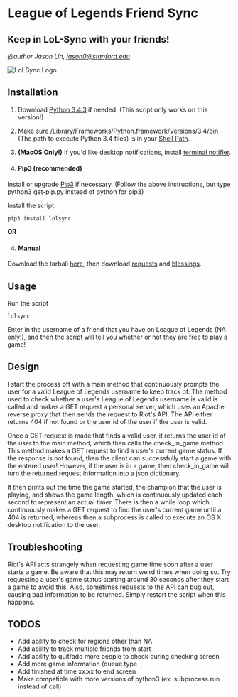 # League of Legends Friend Sync

## Keep in LoL-Sync with your friends!

*@author Jason Lin, jason0@stanford.edu*

![LoLSync Logo](https://i.imgur.com/qF8uF4T.png?1 "LoLSync Logo")

## Installation

1. Download [Python 3.4.3](https://www.python.org/downloads/release/python-343/) if needed. (This script only works on this version!)

2. Make sure /Library/Frameworks/Python.framework/Versions/3.4/bin (The path to execute
Python 3.4 files) is in your [Shell Path](https://coolestguidesontheplanet.com/add-shell-path-osx/).

3. **(MacOS Only!)** If you'd like desktop notifications, install [terminal notifier](https://github.com/julienXX/terminal-notifier).

4. #### Pip3 (recommended)

Install or upgrade [Pip3](https://pip.pypa.io/en/stable/installing/) if necessary.
(Follow the above instructions, but type python3 get-pip.py instead of python for pip3)

Install the script

~~~
pip3 install lolsync
~~~

**OR**

4. #### Manual

Download the tarball [here](https://pypi.python.org/pypi/lolsync), then download [requests](http://docs.python-requests.org/en/master/user/install/#install) and [blessings](https://pypi.python.org/pypi/blessings).

## Usage

Run the script

~~~
lolsync
~~~

Enter in the username of a friend that you have on League of Legends (NA only!), and then the script 
will tell you whether or not they are free to play a game!

## Design

I start the process off with a main method that continuously prompts the user for 
a valid League of Legends username to keep track of. The method used to check whether
a user's League of Legends username is valid is called and makes a GET request a personal 
server, which uses an Apache reverse proxy that then sends the request to Riot's API. The 
API either returns 404 if not found or the user id of the user if the user is valid. 

Once a GET request is made that finds a valid user, it returns the 
user id of the user to the main method, which then calls the check_in_game method. 
This method makes a GET request to find a user's current game status. If the response 
is not found, then the client can successfully start a game with the entered user! 
However, if the user is in a game, then check_in_game will turn the returned request 
information into a json dictionary. 

It then prints out the time the game started, the champion that the user is playing, 
and shows the game length, which is continuously updated each second to represent an actual 
timer. There is then a while loop which continuously makes a GET request to find the user's 
current game until a 404 is returned, whereas then a subprocess is called to execute an OS X 
desktop notification to the user.

## Troubleshooting

Riot's API acts strangely when requesting game time soon after a user starts a game. Be
aware that this may return weird times when doing so. Try requesting a user's game status
starting around 30 seconds after they start a game to avoid this. Also, sometimes requests 
to the API can bug out, causing bad information to be returned. Simply restart the script 
when this happens.

## TODOS

 * Add ability to check for regions other than NA
 * Add ability to track multiple friends from start
 * Add ability to quit/add more people to check during checking screen
 * Add more game information (queue type
 * Add finished at time xx:xx to end screen
 * Make compatible with more versions of python3 (ex. subprocess.run instead of call)
